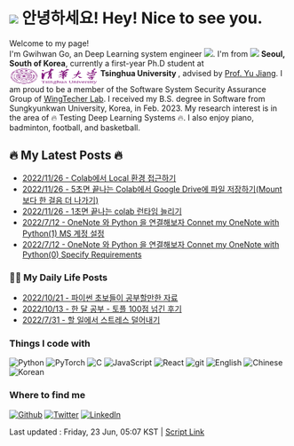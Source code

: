 <!-- 
Section 1
-->
<h1><img src="https://emojis.slackmojis.com/emojis/images/1531849430/4246/blob-sunglasses.gif?1531849430" width="30"/> 안녕하세요! Hey! Nice to see you.</h1>


<p> Welcome to my page! </br> I'm Gwihwan Go, an Deep Learning system engineer <img src="https://img.icons8.com/external-flat-juicy-fish/60/000000/external-algorithm-data-science-flat-flat-juicy-fish.png" width="20"/>. I'm from <img src="https://img.icons8.com/office/40/000000/south-korea.png" width="20" /> <b>Seoul, South of Korea</b>, currently a first-year Ph.D student at  <b>  </b><img src="assets/THU_logo_revised.png" width="160" height="30" align="middle"/> <b>Tsinghua University </b>, advised by <a href='https://sites.google.com/site/jiangyu198964/home'>Prof. Yu Jiang</a>. I am proud to be a member of the Software System Security Assurance Group of <a href='http://www.wingtecher.com/homeen'>WingTecher Lab</a>. I received my B.S. degree in Software from Sungkyunkwan University, Korea, in Feb. 2023. My research interest is in the area of 🔥 Testing Deep Learning Systems 🔥. I also enjoy piano, badminton, football, and basketball.</p>

<!-- 
Section 1
-->


<!-- 
Section 3 header
-->

<h2><b> 🔥 My Latest Posts 🔥 </b></h2>
<!-- 
Section 3 header
-->

<!-- 
Section 3
-->
- [2022/11/26 - Colab에서 Local 환경 접근하기](https://velog.io/@return_go/Colab%EC%97%90%EC%84%9C-Local-%ED%99%98%EA%B2%BD-%EC%A0%91%EA%B7%BC%ED%95%98%EA%B8%B0) <br>
- [2022/11/26 - 5초면 끝나는 Colab에서 Google Drive에 파일 저장하기(Mount 보다 한 걸음 더 나가기)](https://velog.io/@return_go/5%EC%B4%88%EB%A9%B4-%EB%81%9D%EB%82%98%EB%8A%94-Colab%EC%97%90%EC%84%9C-Google-Drive%EC%97%90-%ED%8C%8C%EC%9D%BC-%EC%A0%80%EC%9E%A5%ED%95%98%EA%B8%B0Mount-%EB%B3%B4%EB%8B%A4-%ED%95%9C-%EA%B1%B8%EC%9D%8C-%EB%8D%94-%EB%82%98%EA%B0%80%EA%B8%B0) <br>
- [2022/11/26 - 1초면 끝나는 colab 런타임 늘리기](https://velog.io/@return_go/1%EC%B4%88%EB%A9%B4-%EB%81%9D%EB%82%98%EB%8A%94-colab-%EB%9F%B0%ED%83%80%EC%9E%84-%EB%8A%98%EB%A6%AC%EA%B8%B0) <br>
- [2022/7/12 - OneNote 와 Python 을 연결해보자 Connet my OneNote with Python(1) MS 계정 설정](https://velog.io/@return_go/OneNote-%EC%99%80-Python-%EC%9D%84-%EC%97%B0%EA%B2%B0%ED%95%B4%EB%B3%B4%EC%9E%90-Connet-my-OneNote-with-Python-1-MS-%EA%B3%84%EC%A0%95-%EC%84%A4%EC%A0%95) <br>
- [2022/7/12 - OneNote 와 Python 을 연결해보자 Connet my OneNote with Python(0) Specify Requirements](https://velog.io/@return_go/OneNote-%EC%99%80-Python-%EC%9D%84-%EC%97%B0%EA%B2%B0%ED%95%B4%EB%B3%B4%EC%9E%90-Connet-my-OneNote-with-Python-0) <br>
<!-- 
Section 3
-->
<!-- 
Section 4 header
-->

<h3><b>🤟🏻  My Daily Life Posts</b></h3>
<!-- 
Section 4 header
-->

<!-- 
Section 4
-->
- [2022/10/21 - 파이썬 초보들이 공부할만한 자료](https://blog.naver.com/ie1914/222906452981) <br>
- [2022/10/13 - 한 달  공부 - 토플  100점 넘긴 후기](https://blog.naver.com/ie1914/222898983798) <br>
- [2022/7/31 - 할 일에서 스트레스 덜어내기](https://blog.naver.com/ie1914/222835967152) <br>
<!-- 
Section 4
-->
<!-- 
Section 5
-->
<!-- 
Section 2
-->
<h3>Things I code with</h3>
<p>
	<img alt="Python" src="https://img.shields.io/badge/-Python-3776AB?style=flat-square&logo=python&logoColor=yellow" /> 
	<img alt="PyTorch" src="https://img.shields.io/badge/-PyTorch-white?style=flat-square&logo=pytorch&logoColor=orrange" />
	<img alt="C" src="https://img.shields.io/badge/-C language-00599C?style=flat-square&logo=C&logoColor=black" />
	<img alt="JavaScript" src="https://img.shields.io/badge/-JavaScript-F7DF1E?style=flat-square&logo=JavaScript&logoColor=black" />
  <img alt="React" src="https://img.shields.io/badge/-React-45b8d8?style=flat-square&logo=react&logoColor=white" />
  <img alt="git" src="https://img.shields.io/badge/-Git-F05032?style=flat-square&logo=git&logoColor=white" />
  <img alt="English" src="https://img.shields.io/badge/-English-white?style=flat-square&logo=Etsy&logoColor=blue" />
	<img alt="Chinese" src="https://img.shields.io/badge/-Chinese-990000?style=flat-square&logo=Archive of Our Own&logoColor=white"/>
	<img alt="Korean" src="https://img.shields.io/badge/-Korean-003459?style=flat-square&logo=Koa&logoColor=red" />
</p>

<!-- 
Section 2
-->
<h3>Where to find me</h3>
<p><a href="https://github.com/Gwihwan-Go" target="_blank"><img alt="Github" src="https://img.shields.io/badge/GitHub-%2312100E.svg?&style=for-the-badge&logo=Github&logoColor=white" /></a> <a href="https://twitter.com/Gwihwan_Go" target="_blank"><img alt="Twitter" src="https://img.shields.io/badge/twitter-%231DA1F2.svg?&style=for-the-badge&logo=twitter&logoColor=white" /></a> <a href="https://www.linkedin.com/in/%EA%B7%80%ED%99%98-%EA%B3%A0-9687b323a/" target="_blank"><img alt="LinkedIn" src="https://img.shields.io/badge/linkedin-%230077B5.svg?&style=for-the-badge&logo=linkedin&logoColor=white" /></a>
<!-- 
Section 5
-->

<!-- 
Footer
-->
Last updated : Friday, 23 Jun, 05:07 KST | [Script Link](https://gist.github.com/GwiHwan-Go//) 
<!-- 
Footer
-->
